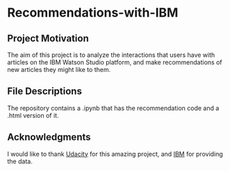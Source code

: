# Recommendations-with-IBM

## Project Motivation

The aim of this project is to analyze the interactions that users have with articles on the IBM Watson Studio platform, and make recommendations of new articles they might like to them.

## File Descriptions <a name="files"></a>

The repository contains a .ipynb that has the recommendation code and a .html version of it. 

## Acknowledgments
I would like to thank [Udacity](https://eu.udacity.com/) for this amazing project, and [IBM](https://dataplatform.cloud.ibm.com/) for providing the data.

